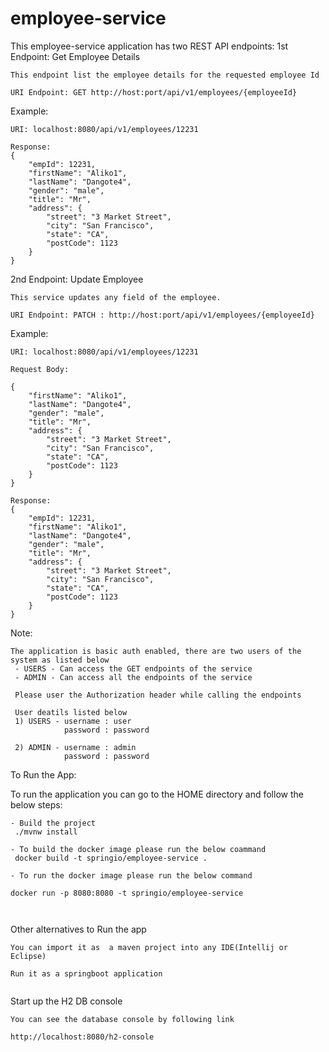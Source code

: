 # employee-service

This employee-service application has two REST API endpoints:
1st Endpoint: Get Employee Details
```
This endpoint list the employee details for the requested employee Id

URI Endpoint: GET http://host:port/api/v1/employees/{employeeId}
```
Example:
```
URI: localhost:8080/api/v1/employees/12231

Response:
{
    "empId": 12231,
    "firstName": "Aliko1",
    "lastName": "Dangote4",
    "gender": "male",
    "title": "Mr",
    "address": {
        "street": "3 Market Street",
        "city": "San Francisco",
        "state": "CA",
        "postCode": 1123
    }
}

```
2nd Endpoint: Update Employee

```
This service updates any field of the employee.

URI Endpoint: PATCH : http://host:port/api/v1/employees/{employeeId}
```
Example:
```
URI: localhost:8080/api/v1/employees/12231

Request Body:

{
    "firstName": "Aliko1",
    "lastName": "Dangote4",
    "gender": "male",
    "title": "Mr",
    "address": {
        "street": "3 Market Street",
        "city": "San Francisco",
        "state": "CA",
        "postCode": 1123
    }
}

Response:
{
    "empId": 12231,
    "firstName": "Aliko1",
    "lastName": "Dangote4",
    "gender": "male",
    "title": "Mr",
    "address": {
        "street": "3 Market Street",
        "city": "San Francisco",
        "state": "CA",
        "postCode": 1123
    }
}
```
Note:
```
The application is basic auth enabled, there are two users of the system as listed below
 - USERS - Can access the GET endpoints of the service
 - ADMIN - Can access all the endpoints of the service

 Please user the Authorization header while calling the endpoints

 User deatils listed below
 1) USERS - username : user
 			password : password

 2) ADMIN - username : admin
            password : password
```


To Run the App:

To run the application you can go to the HOME directory and follow the below steps:

```
- Build the project 
 ./mvnw install 

- To build the docker image please run the below coammand
 docker build -t springio/employee-service .

- To run the docker image please run the below command

docker run -p 8080:8080 -t springio/employee-service



```

Other alternatives to Run the app

```
You can import it as  a maven project into any IDE(Intellij or Eclipse)

Run it as a springboot application 


```

Start up the H2 DB console

```
You can see the database console by following link

http://localhost:8080/h2-console

```